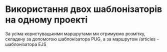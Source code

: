 # Використання двох шаблонізаторів на одному проекті

За усіма користувацькими маршрутами ми отримуємо розмітку, складену за допомогою шаблонізатора PUG, а за маршрутом /articles - шаблонізатора  EJS
